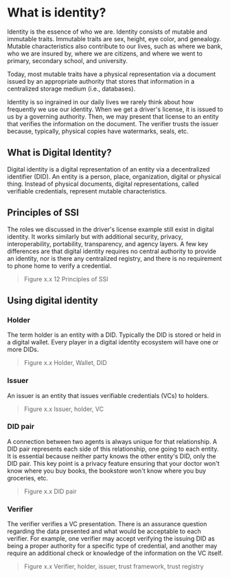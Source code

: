 # What is identity?

Identity is the essence of who we are. Identity consists of mutable and immutable traits. Immutable traits are sex, height, eye color, and genealogy. Mutable characteristics also contribute to our lives, such as where we bank, who we are insured by, where we are citizens, and where we went to primary, secondary school, and university. 

Today, most mutable traits have a physical representation via a document issued by an appropriate authority that stores that information in a centralized storage medium (i.e., databases).

Identity is so ingrained in our daily lives we rarely think about how frequently we use our identity. When we get a driver's license, it is issued to us by a governing authority. Then, we may present that license to an entity that verifies the information on the document. The verifier trusts the issuer because, typically, physical copies have watermarks, seals, etc. 

## What is Digital Identity?

Digital identity is a digital representation of an entity via a decentralized identifier (DID). An entity is a person, place, organization, digital or physical thing. Instead of physical documents, digital representations, called verifiable credentials, represent mutable characteristics.

## Principles of SSI

The roles we discussed in the driver's license example still exist in digital identity. It works similarly but with additional security, privacy, interoperability, portability, transparency, and agency layers. A few key differences are that digital identity requires no central authority to provide an identity, nor is there any centralized registry, and there is no requirement to phone home to verify a credential. 

> Figure x.x 12 Principles of SSI

## Using digital identity

### Holder

The term holder is an entity with a DID. Typically the DID is stored or held in a digital wallet. Every player in a digital identity ecosystem will have one or more DIDs.

> Figure x.x Holder, Wallet, DID

### Issuer

An issuer is an entity that issues verifiable credentials (VCs) to holders.

> Figure x.x Issuer, holder, VC

### DID pair

A connection between two agents is always unique for that relationship. A DID pair represents each side of this relationship, one going to each entity. It is essential because neither party knows the other entity's DID, only the DID pair. This key point is a privacy feature ensuring that your doctor won't know where you buy books, the bookstore won't know where you buy groceries, etc.

> Figure x.x DID pair

### Verifier

The verifier verifies a VC presentation. There is an assurance question regarding the data presented and what would be acceptable to each verifier. For example, one verifier may accept verifying the issuing DID as being a proper authority for a specific type of credential, and another may require an additional check or knowledge of the information on the VC itself.

> Figure x.x Verifier, holder, issuer, trust framework, trust registry
